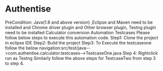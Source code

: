 # Authentise
PreCondition: Java(1.8 and above version) ,Eclipse and Maven need to be installed and Chrome driver plugin and Other browser plugin, Testng plugin need to be installed
Calculator conversion Automation Testcases
Please follow below steps to execute this automation code.
Step1: Clone the project in eclipse IDE
Step2: Build the project 
Step3: To Execute the testcaseone follow the below navigation:src/test/java-->com.authentise.calculator.testcases-->TestcaseOne.java 
Step 4: Rightclick run as Testng
Similarly follow the above steps for TestcaseTwo from step 3 to step 4.
